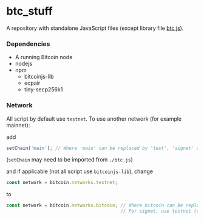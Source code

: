# btc_stuff

A repository with standalone JavaScript files (except library file [btc.js](https://github.com/antonilol/btc_stuff/blob/master/btc.js)).


### Dependencies

- A running Bitcoin node
- nodejs
- npm
  - bitcoinjs-lib
  - ecpair
  - tiny-secp256k1


### Network

All script by default use `testnet`. To use another network (for example mainnet):

add
```js
setChain('main'); // Where 'main' can be replaced by 'test', 'signet' or 'regtest'
```
(`setChain` may need to be imported from `./btc.js`)

and if applicable (not all script use `bitcoinjs-lib`), change
```js
const network = bitcoin.networks.testnet;
```
to
```js
const network = bitcoin.networks.bitcoin; // Where bitcoin can be replaced by testnet or regtest.
                                          // For signet, use testnet (they use the same address prefix).
```
